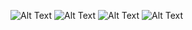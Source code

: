![Alt Text](https://i.ibb.co/TBcW14Ct/Whats-App-Image-2025-02-20-at-17-21-27.jpg)
![Alt Text](https://i.ibb.co/DfJsk278/Whats-App-Image-2025-02-20-at-17-21-27-2.jpg)
![Alt Text](https://i.ibb.co/JFmHBvm2/Whats-App-Image-2025-02-20-at-17-21-27-1.jpg)
![Alt Text](https://i.ibb.co/twLCXPyV/Whats-App-Image-2025-02-20-at-17-21-27-3.jpg)
